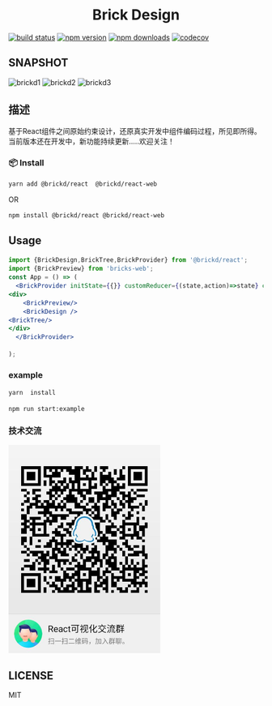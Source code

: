 <h1 align='center'>Brick Design</h1>

[![build status](https://travis-ci.org/brick-design/react-visual-editor.svg?branch=brickd)](https://travis-ci.org/github/brick-design/react-visual-editor)
[![npm version](https://img.shields.io/npm/v/brickd.svg?style=flat-square)](https://www.npmjs.com/package/brickd)
[![npm downloads](https://img.shields.io/npm/dm/brickd.svg?style=flat-square)](https://www.npmjs.com/package/brickd)
[![codecov](https://codecov.io/gh/brick-design/react-visual-editor/branch/master/graph/badge.svg)](https://codecov.io/gh/brick-design/react-visual-editor)

## SNAPSHOT
![brickd1](https://user-images.githubusercontent.com/15995127/85188005-7e4de100-b2d6-11ea-9441-2bd5570b14a9.gif)
![brickd2](https://user-images.githubusercontent.com/15995127/85187856-86595100-b2d5-11ea-883e-e45313797fb3.gif)
![brickd3](https://user-images.githubusercontent.com/15995127/85187862-92451300-b2d5-11ea-8394-a6c06b45de97.gif)

## 描述
基于React组件之间原始约束设计，还原真实开发中组件编码过程，所见即所得。当前版本还在开发中，新功能持续更新.....欢迎关注！


###  📦 Install
```sh
yarn add @brickd/react  @brickd/react-web
```
OR
```sh
npm install @brickd/react @brickd/react-web
```
## Usage
```jsx
import {BrickDesign,BrickTree,BrickProvider} from '@brickd/react';
import {BrickPreview} from 'bricks-web';
const App = () => (
  <BrickProvider initState={{}} customReducer={(state,action)=>state} config={{...}}>
<div>
    <BrickPreview/>
    <BrickDesign />
<BrickTree/>
</div>
  </BrickProvider>

);
```
### example

```
yarn  install

npm run start:example
```

### 技术交流

 <img src="./docs/QQ.jpeg" width="300" />

## LICENSE

MIT
